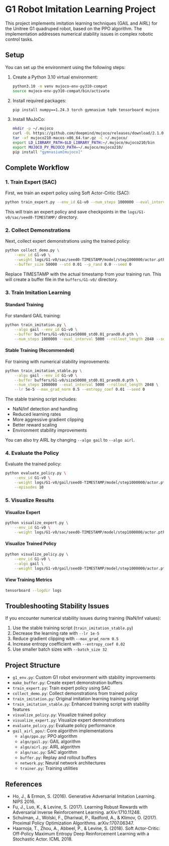# G1 Robot Imitation Learning Project

This project implements imitation learning techniques (GAIL and AIRL) for the Unitree G1 quadruped robot, based on the PPO algorithm. The implementation addresses numerical stability issues in complex robotic control tasks.

## Setup

You can set up the environment using the following steps:

1. Create a Python 3.10 virtual environment:
   ```bash
   python3.10 -m venv mujoco-env-py310-compat
   source mujoco-env-py310-compat/bin/activate
   ```

2. Install required packages:
   ```bash
   pip install numpy==1.24.3 torch gymnasium tqdm tensorboard mujoco
   ```

3. Install MuJoCo:
   ```bash
   mkdir -p ~/.mujoco
   curl -OL https://github.com/deepmind/mujoco/releases/download/2.1.0/mujoco210-macos-x86_64.tar.gz
   tar -xf mujoco210-macos-x86_64.tar.gz -C ~/.mujoco/
   export LD_LIBRARY_PATH=$LD_LIBRARY_PATH:~/.mujoco/mujoco210/bin
   export MUJOCO_PY_MUJOCO_PATH=~/.mujoco/mujoco210/
   pip install "gymnasium[mujoco]"
   ```

## Complete Workflow

### 1. Train Expert (SAC)

First, we train an expert policy using Soft Actor-Critic (SAC):

```bash
python train_expert.py --env_id G1-v0 --num_steps 1000000 --eval_interval 10000 --seed 0
```

This will train an expert policy and save checkpoints in the `logs/G1-v0/sac/seed0-TIMESTAMP/` directory.

### 2. Collect Demonstrations

Next, collect expert demonstrations using the trained policy:

```bash
python collect_demo.py \
    --env_id G1-v0 \
    --weight logs/G1-v0/sac/seed0-TIMESTAMP/model/step1000000/actor.pth \
    --buffer_size 50000 --std 0.01 --p_rand 0.0 --seed 0
```

Replace TIMESTAMP with the actual timestamp from your training run. This will create a buffer file in the `buffers/G1-v0/` directory.

### 3. Train Imitation Learning

#### Standard Training

For standard GAIL training:

```bash
python train_imitation.py \
    --algo gail --env_id G1-v0 \
    --buffer buffers/G1-v0/size50000_std0.01_prand0.0.pth \
    --num_steps 1000000 --eval_interval 5000 --rollout_length 2048 --seed 0
```

#### Stable Training (Recommended)

For training with numerical stability improvements:

```bash
python train_imitation_stable.py \
    --algo gail --env_id G1-v0 \
    --buffer buffers/G1-v0/size50000_std0.01_prand0.0.pth \
    --num_steps 1000000 --eval_interval 5000 --rollout_length 2048 \
    --lr 5e-5 --max_grad_norm 0.5 --entropy_coef 0.01 --seed 0
```

The stable training script includes:
- NaN/Inf detection and handling
- Reduced learning rates
- More aggressive gradient clipping
- Better reward scaling
- Environment stability improvements

You can also try AIRL by changing `--algo gail` to `--algo airl`.

### 4. Evaluate the Policy

Evaluate the trained policy:

```bash
python evaluate_policy.py \
    --env_id G1-v0 \
    --weight logs/G1-v0/gail/seed0-TIMESTAMP/model/step1000000/actor.pth \
    --episodes 10
```

### 5. Visualize Results

#### Visualize Expert

```bash
python visualize_expert.py \
    --env_id G1-v0 \
    --weight logs/G1-v0/sac/seed0-TIMESTAMP/model/step1000000/actor.pth
```

#### Visualize Trained Policy

```bash
python visualize_policy.py \
    --env_id G1-v0 \
    --algo gail \
    --weight logs/G1-v0/gail/seed0-TIMESTAMP/model/step1000000/actor.pth
```

#### View Training Metrics

```bash
tensorboard --logdir logs
```

## Troubleshooting Stability Issues

If you encounter numerical stability issues during training (NaN/Inf values):

1. Use the stable training script (`train_imitation_stable.py`)
2. Decrease the learning rate with `--lr 1e-5`
3. Reduce gradient clipping with `--max_grad_norm 0.5`
4. Increase entropy coefficient with `--entropy_coef 0.02`
5. Use smaller batch sizes with `--batch_size 32`

## Project Structure

- `g1_env.py`: Custom G1 robot environment with stability improvements
- `make_buffer.py`: Create expert demonstration buffers
- `train_expert.py`: Train expert policy using SAC
- `collect_demo.py`: Collect demonstrations from trained policy
- `train_imitation.py`: Original imitation learning training script
- `train_imitation_stable.py`: Enhanced training script with stability features
- `visualize_policy.py`: Visualize trained policy
- `visualize_expert.py`: Visualize expert demonstrations
- `evaluate_policy.py`: Evaluate policy performance
- `gail_airl_ppo/`: Core algorithm implementations
  - `algo/ppo.py`: PPO algorithm
  - `algo/gail.py`: GAIL algorithm
  - `algo/airl.py`: AIRL algorithm
  - `algo/sac.py`: SAC algorithm
  - `buffer.py`: Replay and rollout buffers
  - `network.py`: Neural network architectures
  - `trainer.py`: Training utilities

## References

- Ho, J., & Ermon, S. (2016). Generative Adversarial Imitation Learning. NIPS 2016.
- Fu, J., Luo, K., & Levine, S. (2017). Learning Robust Rewards with Adversarial Inverse Reinforcement Learning. arXiv:1710.11248.
- Schulman, J., Wolski, F., Dhariwal, P., Radford, A., & Klimov, O. (2017). Proximal Policy Optimization Algorithms. arXiv:1707.06347.
- Haarnoja, T., Zhou, A., Abbeel, P., & Levine, S. (2018). Soft Actor-Critic: Off-Policy Maximum Entropy Deep Reinforcement Learning with a Stochastic Actor. ICML 2018.
